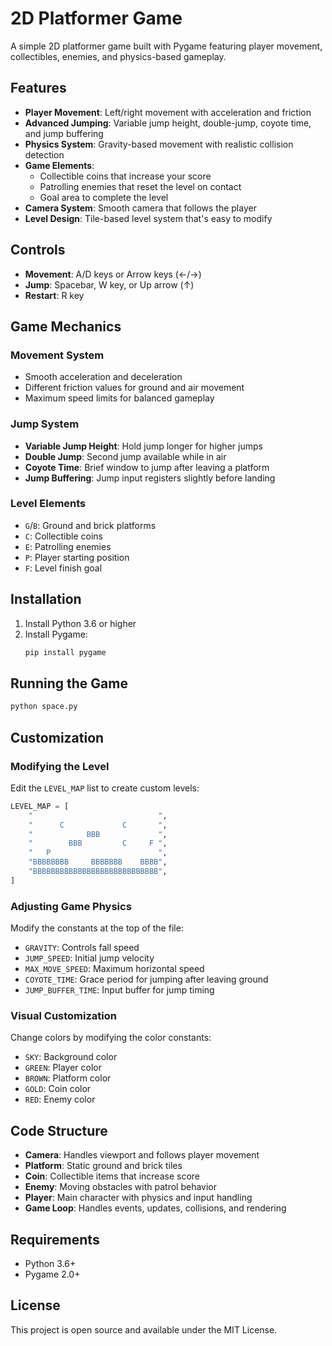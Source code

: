 # 2D Platformer Game

A simple 2D platformer game built with Pygame featuring player movement, collectibles, enemies, and physics-based gameplay.

## Features

- **Player Movement**: Left/right movement with acceleration and friction
- **Advanced Jumping**: Variable jump height, double-jump, coyote time, and jump buffering
- **Physics System**: Gravity-based movement with realistic collision detection
- **Game Elements**:
  - Collectible coins that increase your score
  - Patrolling enemies that reset the level on contact
  - Goal area to complete the level
- **Camera System**: Smooth camera that follows the player
- **Level Design**: Tile-based level system that's easy to modify

## Controls

- **Movement**: A/D keys or Arrow keys (←/→)
- **Jump**: Spacebar, W key, or Up arrow (↑)
- **Restart**: R key

## Game Mechanics

### Movement System
- Smooth acceleration and deceleration
- Different friction values for ground and air movement
- Maximum speed limits for balanced gameplay

### Jump System
- **Variable Jump Height**: Hold jump longer for higher jumps
- **Double Jump**: Second jump available while in air
- **Coyote Time**: Brief window to jump after leaving a platform
- **Jump Buffering**: Jump input registers slightly before landing

### Level Elements
- `G`/`B`: Ground and brick platforms
- `C`: Collectible coins
- `E`: Patrolling enemies
- `P`: Player starting position
- `F`: Level finish goal

## Installation

1. Install Python 3.6 or higher
2. Install Pygame:
   ```bash
   pip install pygame
   ```

## Running the Game

```bash
python space.py
```

## Customization

### Modifying the Level

Edit the `LEVEL_MAP` list to create custom levels:

```python
LEVEL_MAP = [
    "                            ",
    "      C             C       ",
    "            BBB             ",
    "        BBB         C     F ",
    "   P                        ",
    "BBBBBBBB     BBBBBBB    BBBB",
    "BBBBBBBBBBBBBBBBBBBBBBBBBBBB",
]
```

### Adjusting Game Physics

Modify the constants at the top of the file:

- `GRAVITY`: Controls fall speed
- `JUMP_SPEED`: Initial jump velocity
- `MAX_MOVE_SPEED`: Maximum horizontal speed
- `COYOTE_TIME`: Grace period for jumping after leaving ground
- `JUMP_BUFFER_TIME`: Input buffer for jump timing

### Visual Customization

Change colors by modifying the color constants:
- `SKY`: Background color
- `GREEN`: Player color
- `BROWN`: Platform color
- `GOLD`: Coin color
- `RED`: Enemy color

## Code Structure

- **Camera**: Handles viewport and follows player movement
- **Platform**: Static ground and brick tiles
- **Coin**: Collectible items that increase score
- **Enemy**: Moving obstacles with patrol behavior
- **Player**: Main character with physics and input handling
- **Game Loop**: Handles events, updates, collisions, and rendering

## Requirements

- Python 3.6+
- Pygame 2.0+

## License

This project is open source and available under the MIT License.